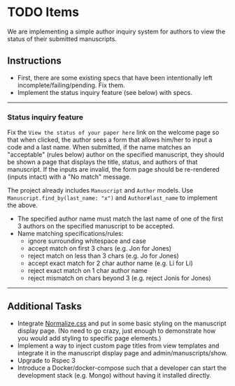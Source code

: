 # TODO Items

We are implementing a simple author inquiry system for authors to view the status of their submitted manuscripts.


## Instructions

* First, there are some existing specs that have been intentionally left incomplete/failing/pending. Fix them.
* Implement the status inquiry feature (see below) with specs.

--------------------------- 

### Status inquiry feature

Fix the `View the status of your paper here` link on the welcome page so that when clicked,
the author sees a form that allows him/her to input a code and a last name.
When submitted, if the name matches an "acceptable" (rules below) author on the specified manuscript, 
they should be shown a page that displays the title, status, and authors of that manuscript. 
If the inputs are invalid, the form page should be re-rendered (inputs intact)
with a "No match" message.

The project already includes ```Manuscript``` and ```Author``` models.
Use ```Manuscript.find_by(last_name: "x")``` and ```Author#last_name``` 
to implement the above.

* The specified author name must match the last name of one of the first 3 authors on the specified manuscript to be accepted.
* Name matching specifications/rules:
  * ignore surrounding whitespace and case
  * accept match on first 3 chars (e.g. Jon for Jones)
  * reject match on less than 3 chars (e.g. Jo for Jones)
  * accept exact match for 2 char author name (e.g. Li for Li)
  * reject exact match on 1 char author name
  * reject mismatch on chars beyond 3 (e.g. reject Jonis for Jones)

------------------------------

## Additional Tasks

* Integrate [Normalize.css](https://necolas.github.io/normalize.css/) and put in
  some basic styling on the manuscript display page. (No need to go crazy, just 
  enough to demonstrate how you would add styling to specific page elements.)
* Implement a way to inject custom page titles from view templates and integrate it 
  in the manuscript display page and admin/manuscripts/show.
* Upgrade to Rspec 3
* Introduce a Docker/docker-compose such that a developer can start the development 
  stack (e.g. Mongo) without having it installed directly.